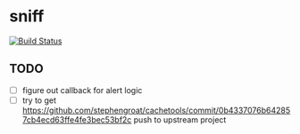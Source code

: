 # sniff
[![Build Status](https://travis-ci.com/stephengroat/sniff.svg?branch=master)](https://travis-ci.com/stephengroat/sniff)

## TODO

- [ ] figure out callback for alert logic
- [ ] try to get https://github.com/stephengroat/cachetools/commit/0b4337076b642857cb4ecd63ffe4fe3bec53bf2c push to upstream project
